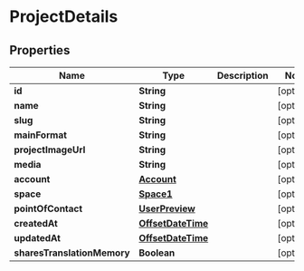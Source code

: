 

# ProjectDetails

## Properties

Name | Type | Description | Notes
------------ | ------------- | ------------- | -------------
**id** | **String** |  |  [optional]
**name** | **String** |  |  [optional]
**slug** | **String** |  |  [optional]
**mainFormat** | **String** |  |  [optional]
**projectImageUrl** | **String** |  |  [optional]
**media** | **String** |  |  [optional]
**account** | [**Account**](Account.md) |  |  [optional]
**space** | [**Space1**](Space1.md) |  |  [optional]
**pointOfContact** | [**UserPreview**](UserPreview.md) |  |  [optional]
**createdAt** | [**OffsetDateTime**](OffsetDateTime.md) |  |  [optional]
**updatedAt** | [**OffsetDateTime**](OffsetDateTime.md) |  |  [optional]
**sharesTranslationMemory** | **Boolean** |  |  [optional]



